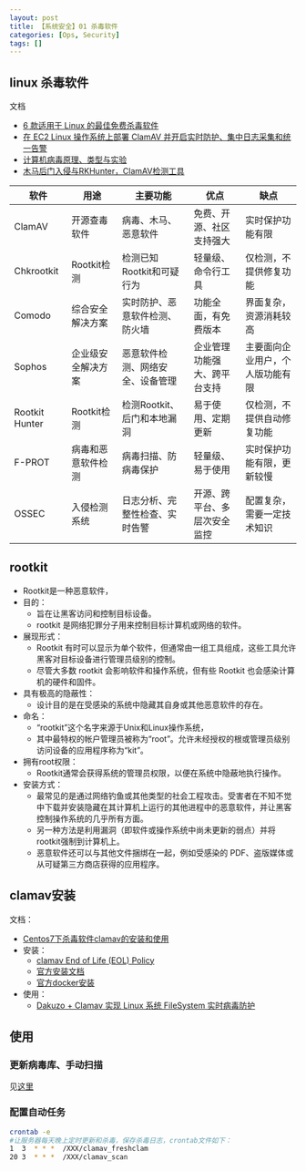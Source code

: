 ```yaml
---
layout: post
title: 【系统安全】01 杀毒软件
categories: [Ops, Security]
tags: []
---
```


## linux 杀毒软件

文档
- [6 款适用于 Linux 的最佳免费杀毒软件](https://zhuanlan.zhihu.com/p/514221945)
- [在 EC2 Linux 操作系统上部署 ClamAV 并开启实时防护、集中日志采集和统一告警](https://aws.amazon.com/cn/blogs/china/deploy-clamav-on-ec2-with-realtime-scan-and-centralized-alarm/)
- [计算机病毒原理、类型与实验](https://blog.csdn.net/qq_39428589/article/details/134427770)
- [木马后门入侵与RKHunter，ClamAV检测工具](https://www.cnblogs.com/liujianxin/p/12599908.html)


| 软件           | 用途                     | 主要功能                       | 优点                        | 缺点                        |
|----------------|-------------------------|------------------------------|-----------------------------|----------------------------|
| ClamAV         | 开源查毒软件              | 病毒、木马、恶意软件            | 免费、开源、社区支持强大        | 实时保护功能有限              |
| Chkrootkit     | Rootkit检测              | 检测已知Rootkit和可疑行为       | 轻量级、命令行工具             | 仅检测，不提供修复功能         |
| Comodo         | 综合安全解决方案           | 实时防护、恶意软件检测、防火墙    | 功能全面，有免费版本           | 界面复杂，资源消耗较高         |
| Sophos         | 企业级安全解决方案         | 恶意软件检测、网络安全、设备管理   | 企业管理功能强大、跨平台支持    | 主要面向企业用户，个人版功能有限 |
| Rootkit Hunter | Rootkit检测              | 检测Rootkit、后门和本地漏洞      | 易于使用、定期更新            | 仅检测，不提供自动修复功能      |
| F-PROT         | 病毒和恶意软件检测         | 病毒扫描、防病毒保护             | 轻量级、易于使用              | 实时保护功能有限，更新较慢      |
| OSSEC          | 入侵检测系统              | 日志分析、完整性检查、实时告警     | 开源、跨平台、多层次安全监控    | 配置复杂，需要一定技术知识      |


## rootkit

- Rootkit是一种恶意软件，
- 目的：
  - 旨在让黑客访问和控制目标设备。
  - rootkit 是网络犯罪分子用来控制目标计算机或网络的软件。
- 展现形式：
  - Rootkit 有时可以显示为单个软件，但通常由一组工具组成，这些工具允许黑客对目标设备进行管理员级别的控制。
  - 尽管大多数 rootkit 会影响软件和操作系统，但有些 Rootkit 也会感染计算机的硬件和固件。
- 具有极高的隐蔽性：
  - 设计目的是在受感染的系统中隐藏其自身或其他恶意软件的存在。
- 命名：
  - “rootkit”这个名字来源于Unix和Linux操作系统，
  - 其中最特权的帐户管理员被称为“root”。允许未经授权的根或管理员级别访问设备的应用程序称为“kit”。
- 拥有root权限：
  - Rootkit通常会获得系统的管理员权限，以便在系统中隐蔽地执行操作。
- 安装方式：
  - 最常见的是通过网络钓鱼或其他类型的社会工程攻击。受害者在不知不觉中下载并安装隐藏在其计算机上运行的其他进程中的恶意软件，并让黑客控制操作系统的几乎所有方面。
  - 另一种方法是利用漏洞（即软件或操作系统中尚未更新的弱点）并将rootkit强制到计算机上。
  - 恶意软件还可以与其他文件捆绑在一起，例如受感染的 PDF、盗版媒体或从可疑第三方商店获得的应用程序。

## clamav安装

文档：
- [Centos7下杀毒软件clamav的安装和使用](https://www.cnblogs.com/ghl1024/p/9018212.html)
- 安装：
  - [clamav End of Life (EOL) Policy](https://docs.clamav.net/faq/faq-eol.html)
  - [官方安装文档](https://docs.clamav.net/manual/Installing/Installing-from-source-Unix.html)
  - [官方docker安装](https://docs.clamav.net/manual/Installing/Docker.html#building-the-clamav-image)
- 使用：
  - [Dakuzo + Clamav 实现 Linux 系统 FileSystem 实时病毒防护](https://blog.sinzy.net/@pcman/entry/7117)

## 使用

### 更新病毒库、手动扫描

见[这里](https://gitee.com/ycvayne/sre/tree/master/security/clamav/bin)


### 配置自动任务

```bash
crontab -e
#让服务器每天晚上定时更新和杀毒，保存杀毒日志，crontab文件如下：
1  3  * * *  /XXX/clamav_freshclam
20 3  * * *  /XXX/clamav_scan
```

